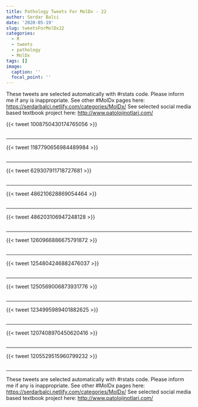 ```yaml
---
title: Pathology Tweets For MolDx - 22
author: Serdar Balci
date: '2020-05-19'
slug: tweetsForMolDx22
categories:
  - R
  - tweets
  - pathology
  - MolDx
tags: []
image:
  caption: ''
  focal_point: ''
---
```



These tweets are selected automatically with #rstats code. Please inform me if any is inappropriate.
See other #MolDx pages here: https://serdarbalci.netlify.com/categories/MolDx/ 
See selected social media based textbook project here: http://www.patolojinotlari.com/

{{< tweet 1008750430174765056 >}}
<br>
<br>
<hr>
{{< tweet 1187790656984489984 >}}
<br>
<br>
<hr>
{{< tweet 629307911718727681 >}}
<br>
<br>
<hr>
{{< tweet 486210628869054464 >}}
<br>
<br>
<hr>
{{< tweet 486203106947248128 >}}
<br>
<br>
<hr>
{{< tweet 1260966886675791872 >}}
<br>
<br>
<hr>
{{< tweet 1254804246882476037 >}}
<br>
<br>
<hr>
{{< tweet 1250569006873931776 >}}
<br>
<br>
<hr>
{{< tweet 1234995989401882625 >}}
<br>
<br>
<hr>
{{< tweet 1207408970450620416 >}}
<br>
<br>
<hr>
{{< tweet 1205529515960799232 >}}
<br>
<br>
<hr>


These tweets are selected automatically with #rstats code. Please inform me if any is inappropriate.
See other #MolDx pages here: https://serdarbalci.netlify.com/categories/MolDx/ 
See selected social media based textbook project here: http://www.patolojinotlari.com/
